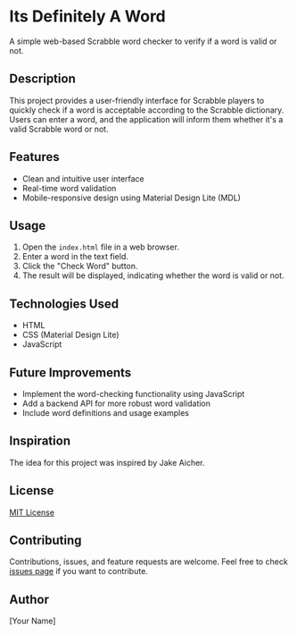 # Its Definitely A Word

A simple web-based Scrabble word checker to verify if a word is valid or not.

## Description

This project provides a user-friendly interface for Scrabble players to quickly check if a word is acceptable according to the Scrabble dictionary. Users can enter a word, and the application will inform them whether it's a valid Scrabble word or not.

## Features

- Clean and intuitive user interface
- Real-time word validation
- Mobile-responsive design using Material Design Lite (MDL)

## Usage

1. Open the `index.html` file in a web browser.
2. Enter a word in the text field.
3. Click the "Check Word" button.
4. The result will be displayed, indicating whether the word is valid or not.

## Technologies Used

- HTML
- CSS (Material Design Lite)
- JavaScript


## Future Improvements

- Implement the word-checking functionality using JavaScript
- Add a backend API for more robust word validation
- Include word definitions and usage examples

## Inspiration

The idea for this project was inspired by Jake Aicher.

## License

[MIT License](LICENSE)

## Contributing

Contributions, issues, and feature requests are welcome. Feel free to check [issues page](https://github.com/yourusername/is-it-really-a-word/issues) if you want to contribute.

## Author

[Your Name]